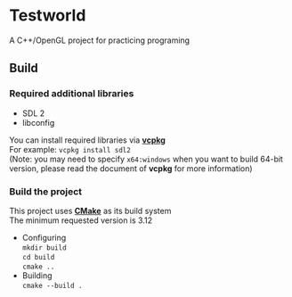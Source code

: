 # Testworld
A C++/OpenGL project for practicing programing

## Build
### Required additional libraries
- SDL 2
- libconfig

You can install required libraries via [**vcpkg**](https://github.com/Microsoft/vcpkg)  
For example: `vcpkg install sdl2`  
(Note: you may need to specify `x64:windows` when you want to build 64-bit version, please read the document of **vcpkg** for more information)


### Build the project
This project uses [**CMake**](https://cmake.org/) as its build system  
The minimum requested version is 3.12  
- Configuring  
  `mkdir build`  
  `cd build`  
  `cmake ..`  
- Building  
  `cmake --build .`

